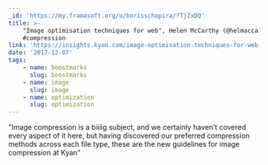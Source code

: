 ```yaml
---
_id: 'https://my.framasoft.org/u/borisschapira/?TjZxDQ'
title: >-
    "Image optimisation techniques for web", Helen McCarthy (@helmacca) #image
    #compression
link: 'https://insights.kyan.com/image-optimisation-techniques-for-web-49f820b227a1'
date: '2017-12-07'
tags:
    - name: boostmarks
      slug: boostmarks
    - name: image
      slug: image
    - name: optimization
      slug: optimization
---
```


<div class="markdown"><p>&quot;Image compression is a biiiig subject, and we certainly haven’t covered every aspect of it here, but having discovered our preferred compression methods across each file type, these are the new guidelines for image compression at Kyan&quot;
</p></div>

